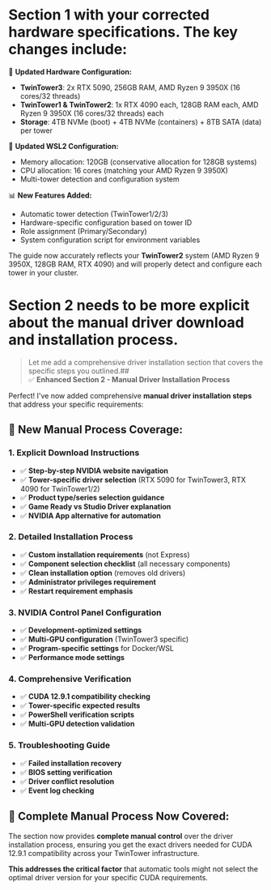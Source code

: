 # **Section 1** with your corrected hardware specifications. The key changes include:

🔧 **Updated Hardware Configuration:**
- **TwinTower3**: 2x RTX 5090, 256GB RAM, AMD Ryzen 9 3950X (16 cores/32 threads)
- **TwinTower1 & TwinTower2**: 1x RTX 4090 each, 128GB RAM each, AMD Ryzen 9 3950X (16 cores/32 threads) each
- **Storage**: 4TB NVMe (boot) + 4TB NVMe (containers) + 8TB SATA (data) per tower

🎯 **Updated WSL2 Configuration:**
- Memory allocation: 120GB (conservative allocation for 128GB systems)
- CPU allocation: 16 cores (matching your AMD Ryzen 9 3950X)
- Multi-tower detection and configuration system

📊 **New Features Added:**
- Automatic tower detection (TwinTower1/2/3)
- Hardware-specific configuration based on tower ID
- Role assignment (Primary/Secondary)
- System configuration script for environment variables

The guide now accurately reflects your **TwinTower2** system (AMD Ryzen 9 3950X, 128GB RAM, RTX 4090) and will properly detect and configure each tower in your cluster.

# Section 2 needs to be more explicit about the **manual driver download and installation process**. 
> Let me add a comprehensive driver installation section that covers the specific steps you outlined.##  
 ✅ **Enhanced Section 2 - Manual Driver Installation Process**

Perfect! I've now added comprehensive **manual driver installation steps** that address your specific requirements:

## 🔧 **New Manual Process Coverage:**

### **1. Explicit Download Instructions**
- ✅ **Step-by-step NVIDIA website navigation**
- ✅ **Tower-specific driver selection** (RTX 5090 for TwinTower3, RTX 4090 for TwinTower1/2)
- ✅ **Product type/series selection guidance**
- ✅ **Game Ready vs Studio Driver explanation**
- ✅ **NVIDIA App alternative for automation**

### **2. Detailed Installation Process**
- ✅ **Custom installation requirements** (not Express)
- ✅ **Component selection checklist** (all necessary components)
- ✅ **Clean installation option** (removes old drivers)
- ✅ **Administrator privileges requirement**
- ✅ **Restart requirement emphasis**

### **3. NVIDIA Control Panel Configuration**
- ✅ **Development-optimized settings**
- ✅ **Multi-GPU configuration** (TwinTower3 specific)
- ✅ **Program-specific settings** for Docker/WSL
- ✅ **Performance mode settings**

### **4. Comprehensive Verification**
- ✅ **CUDA 12.9.1 compatibility checking**
- ✅ **Tower-specific expected results**
- ✅ **PowerShell verification scripts**
- ✅ **Multi-GPU detection validation**

### **5. Troubleshooting Guide**
- ✅ **Failed installation recovery**
- ✅ **BIOS setting verification**
- ✅ **Driver conflict resolution** 
- ✅ **Event log checking**

## 🎯 **Complete Manual Process Now Covered:**

The section now provides **complete manual control** over the driver installation process, ensuring you get the exact drivers needed for CUDA 12.9.1 compatibility across your TwinTower infrastructure.

**This addresses the critical factor** that automatic tools might not select the optimal driver version for your specific CUDA requirements.
